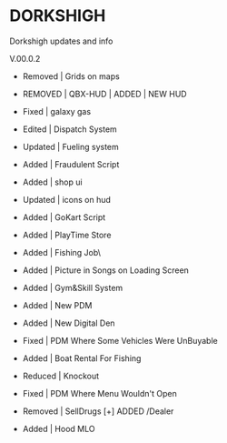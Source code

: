 # DORKSHIGH
Dorkshigh updates and info

V.00.0.2

- Removed | Grids on maps

- REMOVED | QBX-HUD | ADDED | NEW HUD

- Fixed | galaxy gas 

- Edited | Dispatch System 

- Updated | Fueling system

- Added | Fraudulent Script

- Added | shop ui

- Updated | icons on hud

- Added | GoKart Script

- Added | PlayTime Store

- Added | Fishing Job\

- Added | Picture in Songs on Loading Screen

- Added | Gym&Skill System

- Added | New PDM

-  Added | New Digital Den

-  Fixed | PDM Where Some Vehicles Were UnBuyable

-  Added | Boat Rental For Fishing

-  Reduced | Knockout

-  Fixed | PDM Where Menu Wouldn't Open

-  Removed | SellDrugs [+] ADDED /Dealer

-  Added | Hood MLO
